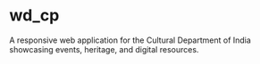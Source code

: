 # wd_cp
A responsive web application for the Cultural Department of India showcasing events, heritage, and digital resources.
